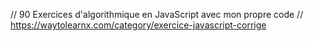 // 90 Exercices d'algorithmique en JavaScript avec mon propre code
// https://waytolearnx.com/category/exercice-javascript-corrige